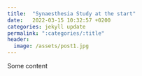 ```yaml
---
title:  "Synaesthesia Study at the start"
date:   2022-03-15 10:32:57 +0200
categories: jekyll update
permalink: ":categories/:title"
header:
  image: /assets/post1.jpg
---
```


Some content
